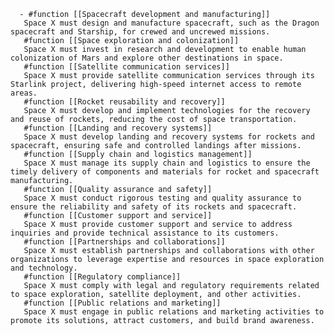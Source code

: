       - #function [[Spacecraft development and manufacturing]]
       Space X must design and manufacture spacecraft, such as the Dragon spacecraft and Starship, for crewed and uncrewed missions.
       #function [[Space exploration and colonization]]
       Space X must invest in research and development to enable human colonization of Mars and explore other destinations in space.
       #function [[Satellite communication services]]
       Space X must provide satellite communication services through its Starlink project, delivering high-speed internet access to remote areas.
       #function [[Rocket reusability and recovery]]
       Space X must develop and implement technologies for the recovery and reuse of rockets, reducing the cost of space transportation.
       #function [[Landing and recovery systems]]
       Space X must develop landing and recovery systems for rockets and spacecraft, ensuring safe and controlled landings after missions.
       #function [[Supply chain and logistics management]]
       Space X must manage its supply chain and logistics to ensure the timely delivery of components and materials for rocket and spacecraft manufacturing.
       #function [[Quality assurance and safety]]
       Space X must conduct rigorous testing and quality assurance to ensure the reliability and safety of its rockets and spacecraft.
       #function [[Customer support and service]]
       Space X must provide customer support and service to address inquiries and provide technical assistance to its customers.
       #function [[Partnerships and collaborations]]
       Space X must establish partnerships and collaborations with other organizations to leverage expertise and resources in space exploration and technology.
       #function [[Regulatory compliance]]
       Space X must comply with legal and regulatory requirements related to space exploration, satellite deployment, and other activities.
       #function [[Public relations and marketing]]
       Space X must engage in public relations and marketing activities to promote its solutions, attract customers, and build brand awareness.



